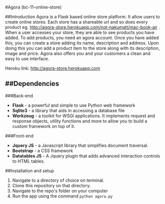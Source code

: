 #Agora (bc-11-online-store)

##Introduction
Agora is a Flask based online store platform. It allow users to create online stores. Each store has a shareable url and so does every product  eg. http://agora-store.herokuapp.com/not-nakumatt/mac-book-air . When a user accesses your store, they are able to see products you have added. To add products, you need an agora account. Once you have added this, you can create a store adding its name, description and address. Upon doing this you can add a product item to the store along with its description, image and price. Agora also offers you and your customers a clean and easy to use interface.

Heroku link: http://agora-store.herokuapp.com

##Dependencies
---
###Back-end
* **Flask** - a powerful and simple to use Python web framework
* **Sqlite3** - a library that aids in accessing a database file
* **Werkzeug** - a toolkit for WSGI applications. It implements request and response objects, utility functions and more to allow you to build a custom framework on top of it.

###Front-end
* **Jquery JS** - a Javascript library that simplifies document traversal.
* **Bootstrap** - a CSS framework
* **Datatables JS** - A Jquery plugin that adds advanced interaction controls to HTML tables.

##Installation and setup
1. Navigate to a directory of choice on terminal.
2. Clone this repository on that directory.
3. Navigate to the repo's folder on your computer
4. Run the app using the command `python agora.py`





